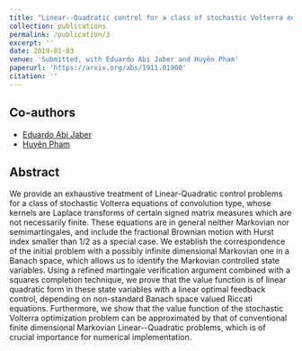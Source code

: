 ```yaml
---
title: "Linear--Quadratic control for a class of stochastic Volterra equations: solvability and approximation"
collection: publications
permalink: /publication/3
excerpt: ''
date: 2019-01-03
venue: 'Submitted, with Eduardo Abi Jaber and Huyên Pham'
paperurl: 'https://arxiv.org/abs/1911.01900'
citation: ''
---
```

## Co-authors
- [Eduardo Abi Jaber](https://sites.google.com/view/abijabereduardo/) 
- [Huyên Pham](https://sites.google.com/site/phamxuanhuyen/)

## Abstract

We provide an exhaustive treatment of Linear-Quadratic control problems for a class of stochastic Volterra equations of convolution type, whose kernels are Laplace transforms of certain signed matrix measures which are not necessarily finite. These equations are in general neither Markovian nor semimartingales, and include the fractional Brownian motion with Hurst index smaller than 1/2 as a special case. We establish the correspondence of the initial problem with a possibly infinite dimensional Markovian one in a Banach space, which allows us to identify the Markovian controlled state variables. Using a refined martingale verification argument combined with a squares completion technique, we prove that the value function is of linear quadratic form in these state variables with a linear optimal feedback control, depending on non-standard Banach space valued Riccati equations. Furthermore, we show that the value function of the stochastic Volterra optimization problem can be approximated by that of conventional finite dimensional Markovian Linear--Quadratic problems, which is of crucial importance for numerical implementation.
